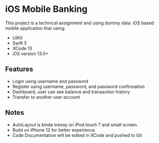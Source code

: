 # iOS Mobile Banking

This project is a technical assignment and using dummy data.
iOS based mobile application that using:
- UIKit
- Swift 5
- XCode 13
- iOS version 13.0+

## Features

- Login using username and password
- Register using username, password, and password confirmation
- Dashboard, user can see balance and transaction history
- Transfer to another user account


## Notes
- AutoLayout is kinda messy on iPod touch 7 and small screen.
- Build on iPhone 12 for better experience.
- Code Documentation will be edited in XCode and pushed to Git
